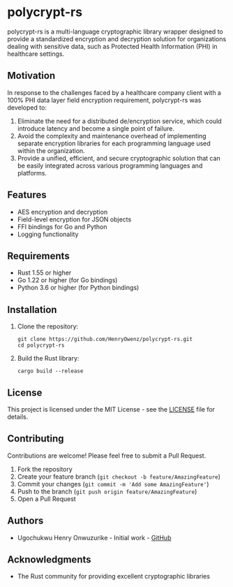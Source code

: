 # polycrypt-rs

polycrypt-rs is a multi-language cryptographic library wrapper designed to provide a standardized encryption and decryption solution for organizations dealing with sensitive data, such as Protected Health Information (PHI) in healthcare settings.

## Motivation

In response to the challenges faced by a healthcare company client with a 100% PHI data layer field encryption requirement, polycrypt-rs was developed to:

1. Eliminate the need for a distributed de/encryption service, which could introduce latency and become a single point of failure.
2. Avoid the complexity and maintenance overhead of implementing separate encryption libraries for each programming language used within the organization.
3. Provide a unified, efficient, and secure cryptographic solution that can be easily integrated across various programming languages and platforms.

## Features

- AES encryption and decryption
- Field-level encryption for JSON objects
- FFI bindings for Go and Python
- Logging functionality

## Requirements

- Rust 1.55 or higher
- Go 1.22 or higher (for Go bindings)
- Python 3.6 or higher (for Python bindings)

## Installation

1. Clone the repository:
   ```
   git clone https://github.com/HenryOwenz/polycrypt-rs.git
   cd polycrypt-rs
   ```

2. Build the Rust library:
   ```
   cargo build --release
   ```

## License

This project is licensed under the MIT License - see the [LICENSE](LICENSE) file for details.

## Contributing

Contributions are welcome! Please feel free to submit a Pull Request.

1. Fork the repository
2. Create your feature branch (`git checkout -b feature/AmazingFeature`)
3. Commit your changes (`git commit -m 'Add some AmazingFeature'`)
4. Push to the branch (`git push origin feature/AmazingFeature`)
5. Open a Pull Request

## Authors

- Ugochukwu Henry Onwuzurike - Initial work - [GitHub](https://github.com/HenryOwenz)

## Acknowledgments

- The Rust community for providing excellent cryptographic libraries
